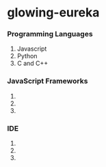 # glowing-eureka

### Programming Languages
1. Javascript
2. Python
3. C and C++

### JavaScript Frameworks
1.
2. 
3.

### IDE
1. 
2. 
3. 